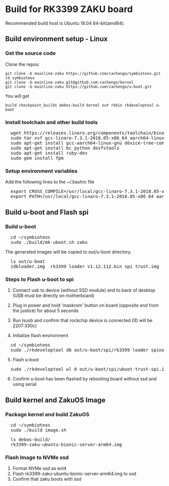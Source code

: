 # Build for RK3399 ZAKU board

Recommended build host is Ubuntu 18.04 64-bit(amd64).

## Build environment setup - Linux

### Get the source code

Clone the repos:
    
    git clone -b mainline-zaku https://github.com/cachengo/symbioteos.git
    cd symbioteos
    git clone -b mainline-zaku git@github.com:cachengo/kernel
    git clone -b mainline-zaku https://github.com/cachengo/u-boot.git

You will get 

    build checkpoint_builds debos-build kernel out rkbin rkdeveloptool u-boot

### Install toolchain and other build tools

<pre>
  wget https://releases.linaro.org/components/toolchain/binaries/7.3-2018.05/aarch64-linux-gnu/gcc-linaro-7.3.1-2018.05-x86_64_aarch64-linux-gnu.tar.xz
  sudo tar xvf gcc-linaro-7.3.1-2018.05-x86_64_aarch64-linux-gnu.tar.xz  -C /usr/local/
  sudo apt-get install gcc-aarch64-linux-gnu device-tree-compiler libncurses5 libncurses5-dev build-essential libssl-dev mtools
  sudo apt-get install bc python dosfstools
  sudo apt-get install ruby-dev
  sudo gem install fpm
</pre>

### Setup environment variables

Add the following lines to the  ~/.bashrc file

<pre>
  export CROSS_COMPILE=/usr/local/gcc-linaro-7.3.1-2018.05-x86_64_aarch64-linux-gnu/bin/aarch64-linux-gnu-
  export PATH=/usr/local/gcc-linaro-7.3.1-2018.05-x86_64_aarch64-linux-gnu/bin:$PATH
</pre>

## Build u-boot and Flash spi

### Build u-boot

<pre>
  cd ~/symbioteos
  sudo ./build/mk-uboot.sh zaku
</pre>

The generated images will be copied to out/u-boot directory.

<pre>
  ls out/u-boot
  idbloader.img  rk3399_loader_v1.12.112.bin spi trust.img  uboot.img
</pre>

### Steps to Flash u-boot to spi

1. Connect usb to device (without SSD module) and to back of desktop (USB must be directly on motherboard)

2. Plug in power and hold 'maskrom' button on board (opposite end from the justice) for about 5 seconds

3. Run lsusb and confirm that rockchip device is connected (ID will be 2207:330c)

4. Initialize flash environment

<pre>
  cd ~/symbioteos
  sudo ./rkdeveloptool db out/u-boot/spi/rk3399_loader_spinor_v1.15.114.bin
</pre>

5. Flash u-boot

<pre>
  sudo ./rkdeveloptool wl 0 out/u-boot/spi/uboot-trust-spi.img
</pre>

6. Confirm u-boot has been flashed by rebooting board without ssd and using serial

## Build kernel and ZakuOS Image

### Package kernel and build ZakuOS

<pre>
  cd ~/symbioteos
  sudo ./build_image.sh
</pre>

<pre>
  ls debos-build/
  rk3399-zaku-ubuntu-bionic-server-arm64.img
</pre>

### Flash Image to NVMe ssd

1. Format NVMe ssd as ext4
2. Flash rk3399-zaku-ubuntu-bionic-server-arm64.img to ssd
3. Confirm that zaku boots with ssd
